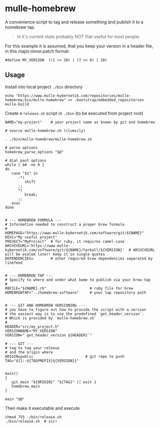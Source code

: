 # mulle-homebrew

A convenience script to tag and release something and publish it to
a homebrew tap.

> In it's current state probably NOT that useful for most people.

For this example it is assumed, that you keep your version in a header file,
in this major.minor.patch format:

```
#define MY_VERSION  ((1 << 20) | (7 << 8) | 10)
```


## Usage

Install into local project `./bin` directory

```
echo "https://www.mulle-kybernetik.com/repositories/mulle-homebrew;bin/mulle-homebrew" >> .bootstrap/embedded_repositories
mulle-build
```

Create a `release.sh` script in `./bin`  (to be executed from project root)

```
NAME="my-project"    # your project name as known by git and homebrew

# source mulle-homebrew.sh (clumsily)

. ./bin/mulle-homebrew/mulle-homebrew.sh

# parse options
homebrew_parse_options "$@"

# dial past options
while [ $# -ne 0 ]
do
   case "$1" in
      -*)
         shift
      ;;
      *)
         break;
      ;;
   esac
done


# --- HOMEBREW FORMULA ---
# Information needed to construct a proper brew formula
#
HOMEPAGE="https://www.mulle-kybernetik.com/software/git/${NAME}"
DESC="My useful project"
PROJECT="MyProject"  # for ruby, it requires camel-case
ARCHIVEURL='https://www.mulle-kybernetik.com/software/git/${NAME}/tarball/${VERSION}'  # ARCHIVEURL will be evaled later! keep it in single quotes
DEPENDENCIES=        # other required brew dependencies separated by linefeed


# --- HOMEBREW TAP ---
# Specify to where and under what bame to publish via your brew tap
#
RBFILE="${NAME}.rb"                    # ruby file for brew
HOMEBREWTAP="../homebrew-software"     # your tap repository path


# --- GIT AND HOMEBREW VERSIONING ---
# you have to figure out how to provide the script with a version
# the easiest way is to use the predefined `get_header_version`.
# Which is provided by `mulle-homebrew.sh`
#
HEADER="src/my_project.h"
VERSIONNAME="MY_VERSION"
VERSION="`get_header_version ${HEADER}`"

# --- GIT ---
# tag to tag your release
# and the origin where
ORIGIN=public                        # git repo to push
TAG="${1:-${TAGPREFIX}${VERSION}}"


main()
{
   git_main "${ORIGIN}" "${TAG}" || exit 1
   homebrew_main
}

main "$@"
```

Then make it executable and execute


```
chmod 755 ./bin/release.sh
./bin/release.sh  # sic!
```


